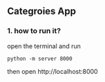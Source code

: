 ## Categroies App ##

### 1. how to run it? ###

open the terminal and run 

```
python -m server 8000
```

then open http://localhost:8000